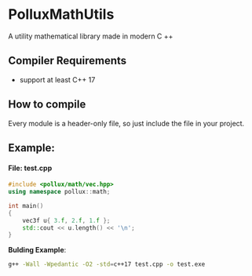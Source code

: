 # PolluxMathUtils
A utility mathematical library made in modern C ++

## Compiler Requirements
- support at least C++ 17

## How to compile

Every module is a header-only file, so just include the file in your project.
## Example: 
#### **File: test.cpp**
```cpp
#include <pollux/math/vec.hpp>
using namespace pollux::math;

int main()
{
    vec3f u{ 3.f, 2.f, 1.f };
    std::cout << u.length() << '\n';
}
```

**Bulding Example**:

```sh
g++ -Wall -Wpedantic -O2 -std=c++17 test.cpp -o test.exe
```
